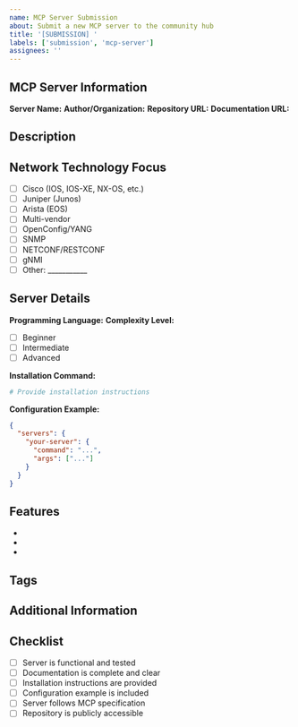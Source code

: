 ```yaml
---
name: MCP Server Submission
about: Submit a new MCP server to the community hub
title: '[SUBMISSION] '
labels: ['submission', 'mcp-server']
assignees: ''
---
```


## MCP Server Information

**Server Name:** 
**Author/Organization:** 
**Repository URL:** 
**Documentation URL:** 

## Description
<!-- Provide a clear and concise description of what this MCP server does -->

## Network Technology Focus
<!-- Check all that apply -->
- [ ] Cisco (IOS, IOS-XE, NX-OS, etc.)
- [ ] Juniper (Junos)
- [ ] Arista (EOS)
- [ ] Multi-vendor
- [ ] OpenConfig/YANG
- [ ] SNMP
- [ ] NETCONF/RESTCONF
- [ ] gNMI
- [ ] Other: ___________

## Server Details

**Programming Language:** 
**Complexity Level:** 
- [ ] Beginner
- [ ] Intermediate  
- [ ] Advanced

**Installation Command:**
```bash
# Provide installation instructions
```

**Configuration Example:**
```json
{
  "servers": {
    "your-server": {
      "command": "...",
      "args": ["..."]
    }
  }
}
```

## Features
<!-- List the main features/capabilities of this MCP server -->
- 
- 
- 

## Tags
<!-- Suggest relevant tags for categorization (comma-separated) -->


## Additional Information
<!-- Any additional context, screenshots, or information about the server -->

## Checklist
- [ ] Server is functional and tested
- [ ] Documentation is complete and clear
- [ ] Installation instructions are provided
- [ ] Configuration example is included
- [ ] Server follows MCP specification
- [ ] Repository is publicly accessible
